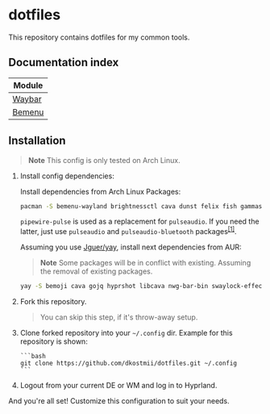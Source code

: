 # dotfiles

This repository contains dotfiles for my common tools.

## Documentation index

| Module                     |
| -------------------------- |
| [Waybar](waybar/README.md) |
| [Bemenu](bemenu/README.md) |

## Installation

> **Note**
> This config is only tested on Arch Linux.

1.  Install config dependencies:

    Install dependencies from Arch Linux Packages:

    ```bash
    pacman -S bemenu-wayland brightnessctl cava dunst felix fish gammastep hyfetch hyprland hyprpaper kitty lib32-pipewire mpv neovim pamixer pavucontrol pipewire pipewire-audio pipewire-pulse polkit-kde-agent qt5-wayland qt6-wayland swayidle wireplumber xdg-desktop-portal-hyprland waybar zoxide
    ```

    `pipewire-pulse` is used as a replacement for `pulseaudio`.
    If you need the latter, just use `pulseaudio` and `pulseaudio-bluetooth`
    packages<sup>[\[1\]](https://wiki.archlinux.org/title/PipeWire#PulseAudio_clients)</sup>.

    Assuming you use [Jguer/yay](https://github.com/Jguer/yay),
    install next dependencies from AUR:

    > **Note**
    > Some packages will be in conflict with existing.
    > Assuming the removal of existing packages.

    ```bash
    yay -S bemoji cava gojq hyprshot libcava nwg-bar-bin swaylock-effects tofi
    ```

2.  Fork this repository.

    > You can skip this step, if it's throw-away setup.

3.  Clone forked repository into your `~/.config` dir.
    Example for this repository is shown:

        ```bash
        git clone https://github.com/dkostmii/dotfiles.git ~/.config
        ```

4.  Logout from your current DE or WM and log in to Hyprland.

And you're all set! Customize this configuration to suit your needs.
